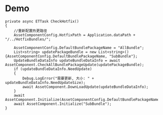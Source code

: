# Demo

    private async ETTask CheckHotfix()
    {
        //重新配置热更路径
        AssetComponentConfig.HotfixPath = Application.dataPath + "/../HotfixBundles/";
        
        AssetComponentConfig.DefaultBundlePackageName = "AllBundle";
        List<string> updatePackageBundle = new List<string>(){AssetComponentConfig.DefaultBundlePackageName, "SubBundle"};
        UpdateBundleDataInfo updateBundleDataInfo = await AssetComponent.CheckAllBundlePackageUpdate(updatePackageBundle);
        if (updateBundleDataInfo.NeedUpdate)
        {
            Debug.LogError("需要更新, 大小: " + updateBundleDataInfo.NeedUpdateSize);
            await AssetComponent.DownLoadUpdate(updateBundleDataInfo);
        }
        await AssetComponent.Initialize(AssetComponentConfig.DefaultBundlePackageName);
        await AssetComponent.Initialize("SubBundle");
    }
